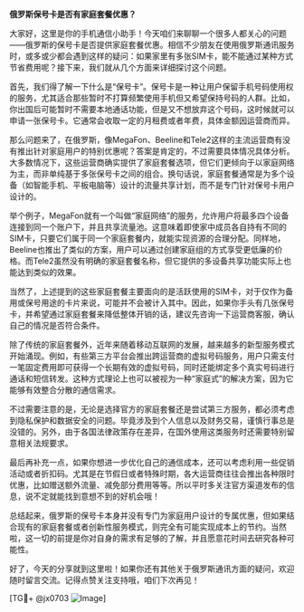 **俄罗斯保号卡是否有家庭套餐优惠？**

大家好，这里是你的手机通信小助手！今天咱们来聊聊一个很多人都关心的问题——俄罗斯的保号卡是否提供家庭套餐优惠。相信不少朋友在使用俄罗斯通讯服务时，或多或少都会遇到这样的疑问：如果家里有多张SIM卡，能不能通过某种方式节省费用呢？接下来，我们就从几个方面来详细探讨这个问题。

首先，我们得了解一下什么是“保号卡”。保号卡是一种让用户保留手机号码使用权的服务，尤其适合那些暂时不打算频繁使用手机但又希望保持号码的人群。比如，你出国后可能暂时不需要本地通话功能，但是又不想放弃这个号码，这时候就可以申请一张保号卡。它通常会收取一定的月租费或者年费，具体金额因运营商而异。

那么问题来了，在俄罗斯，像MegaFon、Beeline和Tele2这样的主流运营商有没有推出针对家庭用户的特别优惠呢？答案是肯定的，不过需要具体情况具体分析。大多数情况下，这些运营商确实提供了家庭套餐选项，但它们更倾向于以家庭网络为主，而非单纯基于多张保号卡之间的组合。换句话说，家庭套餐通常是为多个设备（如智能手机、平板电脑等）设计的流量共享计划，而不是专门针对保号卡用户设计的。

举个例子，MegaFon就有一个叫做“家庭网络”的服务，允许用户将最多四个设备连接到同一个账户下，并且共享流量池。这意味着即使家中成员各自持有不同的SIM卡，只要它们属于同一个家庭套餐内，就能实现资源的合理分配。同样地，Beeline也推出了类似的方案，用户可以通过创建家庭组的方式享受更低廉的价格。而Tele2虽然没有明确的家庭套餐名称，但它提供的多设备共享功能实际上也能达到类似的效果。

当然了，上述提到的这些家庭套餐主要面向的是活跃使用的SIM卡，对于仅作为备用或保号用途的卡片来说，可能并不会被计入其中。因此，如果你手头有几张保号卡，并希望通过家庭套餐来降低整体开销的话，建议先咨询一下运营商客服，确认自己的情况是否符合条件。

除了传统的家庭套餐外，近年来随着移动互联网的发展，越来越多的新型服务模式开始涌现。例如，有些第三方平台会推出跨运营商的虚拟号码服务，用户只需支付一笔固定费用即可获得一个长期有效的虚拟号码，同时还能绑定多个真实号码进行通话和短信转发。这种方式理论上也可以被视为一种“家庭式”的解决方案，因为它能够有效整合分散的通信需求。

不过需要注意的是，无论是选择官方的家庭套餐还是尝试第三方服务，都必须考虑到隐私保护和数据安全的问题。毕竟涉及到个人信息以及财务交易，谨慎行事总是没错的。另外，由于各国法律政策存在差异，在国外使用这类服务时还需要特别留意相关法规要求。

最后再补充一点，如果你想进一步优化自己的通信成本，还可以考虑利用一些促销活动或者折扣码。尤其是在节假日或者特殊时期，各大运营商往往会推出各种限时优惠，比如赠送额外流量、减免部分费用等等。所以平时多关注官方渠道发布的信息，说不定就能找到意想不到的好机会哦！

总结起来，俄罗斯的保号卡本身并没有专门为家庭用户设计的专属优惠，但如果结合现有的家庭套餐或者创新性服务模式，则完全有可能实现成本上的节约。当然啦，这一切的前提是你对自身的需求有足够的了解，并且愿意花时间去研究各种可能性。

好了，今天的分享就到这里啦！如果你还有其他关于俄罗斯通讯方面的疑问，欢迎随时留言交流。记得点赞关注支持哦，咱们下次再见！

[TG💪+ @jx0703 ![Image](https://github.com/user-attachments/assets/dbca1d08-cadb-493c-b0ec-ad6f7a83f270)]